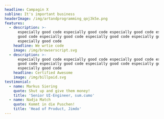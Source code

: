 ```yaml
---
headline: Campagin X
subline: It's important business
headerImage: /img/artandprogramming_qoj3k5e.png
features:
  - description: >-
      especially good code especially good code especially good code especially
      good code especially good code especially good code especially good code
      especially good code
    headline: We wrtie code
    image: /img/browserscript.svg
  - description: >-
      especially good code especially good code especially good code especially
      good code especially good code especially good code especially good code
      especially good code
    headline: Certified Awesome
    image: /img/billpaid.svg
testimonial:
  - name: Markus Siering
    quote: Shut up and give them money!
    title: 'Senior UI-Engineer, sum.cumo'
  - name: Nadja Match
    quote: Kommt in die Puschen!
    title: 'Head of Product, Jimdo'
---
```



